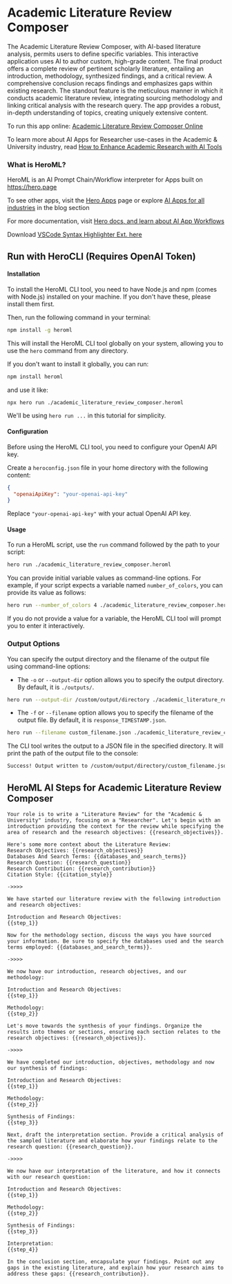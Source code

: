 # Academic Literature Review Composer

The Academic Literature Review Composer, with AI-based literature analysis, permits users to define specific variables. This interactive application uses AI to author custom, high-grade content. The final product offers a complete review of pertinent scholarly literature, entailing an introduction, methodology, synthesized findings, and a critical review. A comprehensive conclusion recaps findings and emphasizes gaps within existing research. The standout feature is the meticulous manner in which it conducts academic literature review, integrating sourcing methodology and linking critical analysis with the research query. The app provides a robust, in-depth understanding of topics, creating uniquely extensive content.

To run this app online: [Academic Literature Review Composer Online](https://hero.page/app/academic-literature-review-composer-comprehensive-ai-based-literature-analysis/NmLPtb6O0xBxTJSiMf9i)

To learn more about AI Apps for Researcher use-cases in the Academic & University industry, read [How to Enhance Academic Research with AI Tools](https://hero.page/blog/academic-and-university/researcher/how-to-enhance-academic-research-with-ai-tools/170699)

### What is HeroML?
HeroML is an AI Prompt Chain/Workflow interpreter for Apps built on https://hero.page 

To see other apps, visit the [Hero Apps](https://hero.page/apps) page or explore [AI Apps for all industries](https://hero.page/blog) in the blog section

For more documentation, visit [Hero docs, and learn about AI App Workflows](https://hero.page/tutorials/introduction-to-heroml)

Download [VSCode Syntax Highlighter Ext. here](https://marketplace.visualstudio.com/items?itemName=hero-page.heroml)

## Run with HeroCLI (Requires OpenAI Token)

#### Installation

To install the HeroML CLI tool, you need to have Node.js and npm (comes with Node.js) installed on your machine. If you don't have these, please install them first. 

Then, run the following command in your terminal:

```bash
npm install -g heroml
```

This will install the HeroML CLI tool globally on your system, allowing you to use the `hero` command from any directory.

If you don't want to install it globally, you can run:

```bash
npm install heroml
```

and use it like:

```bash
npx hero run ./academic_literature_review_composer.heroml
```

We'll be using `hero run ...` in this tutorial for simplicity.

#### Configuration

Before using the HeroML CLI tool, you need to configure your OpenAI API key. 

Create a `heroconfig.json` file in your home directory with the following content:

```json
{
  "openaiApiKey": "your-openai-api-key"
}
```

Replace `"your-openai-api-key"` with your actual OpenAI API key.

#### Usage

To run a HeroML script, use the `run` command followed by the path to your script:

```bash
hero run ./academic_literature_review_composer.heroml
```

You can provide initial variable values as command-line options. For example, if your script expects a variable named `number_of_colors`, you can provide its value as follows:

```bash
hero run --number_of_colors 4 ./academic_literature_review_composer.heroml
```

If you do not provide a value for a variable, the HeroML CLI tool will prompt you to enter it interactively.

### Output Options

You can specify the output directory and the filename of the output file using command-line options:

- The `-o` or `--output-dir` option allows you to specify the output directory. By default, it is `./outputs/`.

```bash
hero run --output-dir /custom/output/directory ./academic_literature_review_composer.heroml
```

- The `-f` or `--filename` option allows you to specify the filename of the output file. By default, it is `response_TIMESTAMP.json`.

```bash
hero run --filename custom_filename.json ./academic_literature_review_composer.heroml
```

The CLI tool writes the output to a JSON file in the specified directory. It will print the path of the output file to the console:

```bash
Success! Output written to /custom/output/directory/custom_filename.json
```


## HeroML AI Steps for Academic Literature Review Composer
```
Your role is to write a "Literature Review" for the "Academic & University" industry, focusing on a "Researcher". Let's begin with an introduction providing the context for the review while specifying the area of research and the research objectives: {{research_objectives}}.

Here's some more context about the Literature Review:
Research Objectives: {{research_objectives}}
Databases And Search Terms: {{databases_and_search_terms}}
Research Question: {{research_question}}
Research Contribution: {{research_contribution}}
Citation Style: {{citation_style}}

->>>>

We have started our literature review with the following introduction and research objectives:

Introduction and Research Objectives:
{{step_1}}

Now for the methodology section, discuss the ways you have sourced your information. Be sure to specify the databases used and the search terms employed: {{databases_and_search_terms}}.

->>>>

We now have our introduction, research objectives, and our methodology:

Introduction and Research Objectives:
{{step_1}}

Methodology:
{{step_2}}

Let's move towards the synthesis of your findings. Organize the results into themes or sections, ensuring each section relates to the research objectives: {{research_objectives}}.

->>>>

We have completed our introduction, objectives, methodology and now our synthesis of findings: 

Introduction and Research Objectives:
{{step_1}}

Methodology:
{{step_2}}

Synthesis of Findings:
{{step_3}}

Next, draft the interpretation section. Provide a critical analysis of the sampled literature and elaborate how your findings relate to the research question: {{research_question}}.

->>>>

We now have our interpretation of the literature, and how it connects with our research question:
    
Introduction and Research Objectives:
{{step_1}}

Methodology:
{{step_2}}

Synthesis of Findings:
{{step_3}}

Interpretation:
{{step_4}}

In the conclusion section, encapsulate your findings. Point out any gaps in the existing literature, and explain how your research aims to address these gaps: {{research_contribution}}.


```

